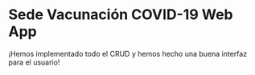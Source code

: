 # Sede Vacunación COVID-19 Web App

¡Hemos implementado todo el CRUD y hemos hecho una buena interfaz para el usuario!
